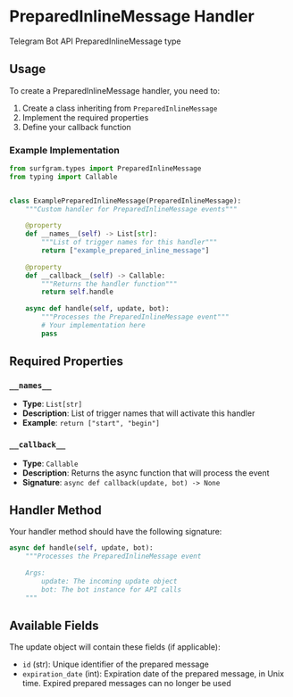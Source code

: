 # PreparedInlineMessage Handler

Telegram Bot API PreparedInlineMessage type

## Usage

To create a PreparedInlineMessage handler, you need to:

1. Create a class inheriting from `PreparedInlineMessage`
2. Implement the required properties
3. Define your callback function

### Example Implementation

```python
from surfgram.types import PreparedInlineMessage
from typing import Callable


class ExamplePreparedInlineMessage(PreparedInlineMessage):
    """Custom handler for PreparedInlineMessage events"""
    
    @property
    def __names__(self) -> List[str]:
        """List of trigger names for this handler"""
        return ["example_prepared_inline_message"]
    
    @property
    def __callback__(self) -> Callable:
        """Returns the handler function"""
        return self.handle
    
    async def handle(self, update, bot):
        """Processes the PreparedInlineMessage event"""
        # Your implementation here
        pass
```

## Required Properties

### `__names__`
- **Type**: `List[str]`
- **Description**: List of trigger names that will activate this handler
- **Example**: `return ["start", "begin"]`

### `__callback__`
- **Type**: `Callable`
- **Description**: Returns the async function that will process the event
- **Signature**: `async def callback(update, bot) -> None`

## Handler Method

Your handler method should have the following signature:

```python
async def handle(self, update, bot):
    """Processes the PreparedInlineMessage event
    
    Args:
        update: The incoming update object
        bot: The bot instance for API calls
    """
```

## Available Fields

The update object will contain these fields (if applicable):

- `id` (str): Unique identifier of the prepared message
- `expiration_date` (int): Expiration date of the prepared message, in Unix time. Expired prepared messages can no longer be used
